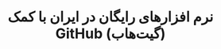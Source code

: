 ---
layout: tag
title: نرم افزارهای رایگان در ایران با کمک GitHub (گیت‌هاب)
blogCanonical: github/open-source-friday-persian-fa/
post-ref: "Open Source Friday - Persian Language"
slug: "entering-the-world-of-free-software-in-iran-with-the-help-of-github"
permalink: /tag/entering-the-world-of-free-software-in-iran-with-the-help-of-github-fa/
---